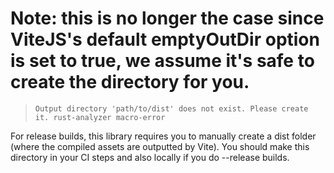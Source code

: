 # Note: this is no longer the case since ViteJS's default emptyOutDir option is set to true, we assume it's safe to create the directory for you.

> `Output directory 'path/to/dist' does not exist. Please create it. rust-analyzer macro-error`

For release builds, this library requires you to manually create a dist folder (where the compiled assets are outputted by Vite). You should make this directory in your CI steps and also locally if you do --release builds.
